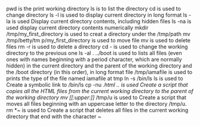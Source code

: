 pwd is the print working directory
ls is to list the directory
cd is used to change directory
ls -l is used to display current directory in long format
ls -la is used Display current directory contents, including hidden files
ls -na is used display current directory contents numerically
mkdir /tmp/my_first_directory is used to creat a directory under the /tmp/path
mv /tmp/betty/tm
p/my_first_directory is used to move file
mv is used to delete files
rm -r is used to delete a directory
cd - is used to change the working directory to the previous one
ls -al . ../boot is used to lists all files (even ones with names beginning with a period character, which are normally hidden) in the current directory and the parent of the working directory and the /boot directory (in this order), in long format
file /tmp/iamafile is used to prints the type of the file named iamafile at tmp
ln -s /bin/ls ls is used to Create a symbolic link to /bin/ls
cp -nu *.html .. is used Create a script that copies all the HTML files from the current working directory to the parent of the working directory
mv [[:upper:]]* /tmp/u is used to Create a script that moves all files beginning with an uppercase letter to the directory /tmp/u.
rm *~ is used to Create a script that deletes all files in the current working directory that end with the character ~
